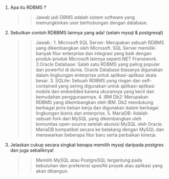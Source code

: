 1. Apa itu RDBMS ?
   > > Jawab jadi DBMS adalah sistem software yang memungkinkan user berhubungan dengan database.
2. Sebutkan contoh RDBBMS lainnya yang ada! (selain mysql & postgresql)
   > > Jawab : 1. Microsoft SQL Server: Merupakan sebuah RDBMS yang dikembangkan oleh Microsoft. SQL Server memiliki banyak fitur enterprise dan integrasi yang baik dengan produk-produk Microsoft lainnya seperti.NET Framework. 2.Oracle Database: Salah satu RDBMS yang paling populer dan powerful di dunia. Oracle Database biasanya digunakan dalam lingkungan enterprise untuk aplikasi-aplikasi skala besar. 3. SQLite: Sebuah RDBMS yang ringan dan self-contained yang sering digunakan untuk aplikasi-aplikasi mobile dan embedded karena ukurannya yang kecil dan kemudahan penggunaannya. 4. IBM Db2: Merupakan RDBMS yang dikembangkan oleh IBM. Db2 mendukung berbagai jenis beban kerja dan digunakan dalam berbagai lingkungan bisnis dan enterprise. 5. MariaDB: Adalah sebuah fork dari MySQL yang dikembangkan oleh komunitas open-source setelah akuisisi MySQL oleh Oracle. MariaDB kompatibel secara ke belakang dengan MySQL dan menawarkan beberapa fitur baru serta perbaikan kinerja.
3. Jelaskan cukup secara singkat kenapa memilih mysql daripada postgres
   dan juga sebaliknya!
   > > Memilih MySQL atau PostgreSQL tergantung pada kebutuhan dan preferensi spesifik proyek atau aplikasi yang akan dibangun.
